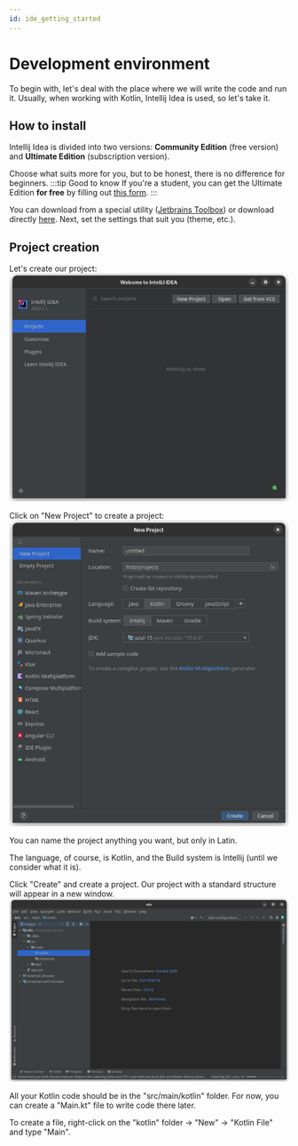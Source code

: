 ```yaml
---
id: ide_getting_started
---
```

# Development environment
To begin with, let's deal with the place where we will write the code and run it.
Usually, when working with Kotlin, Intellij Idea is used, so let's take it.

## How to install
Intellij Idea is divided into two versions: **Community Edition** (free version) and **Ultimate Edition** (subscription version).

Choose what suits more for you, but to be honest, there is no difference for beginners.
:::tip Good to know
If you're a student, you can get the Ultimate Edition **for free** by filling out
[this form](https://www.jetbrains.com/shop/eform/students).
:::

You can download from a special utility ([Jetbrains Toolbox](https://www.jetbrains.com/ru-ru/toolbox-app/)) or download directly [here](https://www.jetbrains.com/idea/download/).
Next, set the settings that suit you (theme, etc.).
## Project creation
Let's create our project:
![projects](images/ide_projects_screen_1.png)

Click on "New Project" to create a project:
![creation](images/ide_project_creation_1.png)

You can name the project anything you want, but only in Latin.

The language, of course, is Kotlin, and the Build system is Intellij (until we consider what it is).

Click "Create" and create a project.
Our project with a standard structure will appear in a new window.
![](images/ide_kotlin_edu_project_1.png)

All your Kotlin code should be in the "src/main/kotlin" folder.
For now, you can create a "Main.kt" file to write code there later.

To create a file, right-click on the "kotlin" folder -> "New" -> "Kotlin File" and type "Main".
